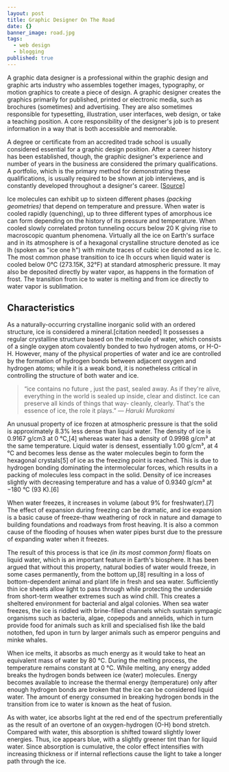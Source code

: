 ```yaml
---
layout: post
title: Graphic Designer On The Road
date: {}
banner_image: road.jpg
tags:
  - web design
  - blogging
published: true
---
```


A graphic data designer is a professional within the graphic design and graphic arts industry who assembles together images, typography, or motion graphics to create a piece of design. A graphic designer creates the graphics primarily for published, printed or electronic media, such as brochures (sometimes) and advertising. They are also sometimes responsible for typesetting, illustration, user interfaces, web design, or take a teaching position. A core responsibility of the designer's job is to present information in a way that is both accessible and memorable.

<!--more-->

A degree or certificate from an accredited trade school is usually considered essential for a graphic design position. After a career history has been established, though, the graphic designer's experience and number of years in the business are considered the primary qualifications. A portfolio, which is the primary method for demonstrating these qualifications, is usually required to be shown at job interviews, and is constantly developed throughout a designer's career. [[Source](https://en.wikipedia.org/wiki/Graphic_designer)]

Ice molecules can exhibit up to sixteen different phases *(packing geometries)* that depend on temperature and pressure. When water is cooled rapidly (quenching), up to three different types of amorphous ice can form depending on the history of its pressure and temperature. When cooled slowly correlated proton tunneling occurs below 20 K giving rise to macroscopic quantum phenomena. Virtually all the ice on Earth's surface and in its atmosphere is of a hexagonal crystalline structure denoted as ice Ih (spoken as "ice one h") with minute traces of cubic ice denoted as ice Ic. The most common phase transition to ice Ih occurs when liquid water is cooled below 0°C (273.15K, 32°F) at standard atmospheric pressure. It may also be deposited directly by water vapor, as happens in the formation of frost. The transition from ice to water is melting and from ice directly to water vapor is sublimation.

## Characteristics

As a naturally-occurring crystalline inorganic solid with an ordered structure, ice is considered a mineral.[citation needed] It possesses a regular crystalline structure based on the molecule of water, which consists of a single oxygen atom covalently bonded to two hydrogen atoms, or H-O-H. However, many of the physical properties of water and ice are controlled by the formation of hydrogen bonds between adjacent oxygen and hydrogen atoms; while it is a weak bond, it is nonetheless critical in controlling the structure of both water and ice.

> “ice contains no future , just the past, sealed away. As if they're alive, everything in the world is sealed up inside, clear and distinct. Ice can preserve all kinds of things that way- cleanly, clearly. That's the essence of ice, the role it plays.” 
> <cite>― Haruki Murakami</cite>

An unusual property of ice frozen at atmospheric pressure is that the solid is approximately 8.3% less dense than liquid water. The density of ice is 0.9167 g/cm3 at 0 °C,[4] whereas water has a density of 0.9998 g/cm³ at the same temperature. Liquid water is densest, essentially 1.00 g/cm³, at 4 °C and becomes less dense as the water molecules begin to form the hexagonal crystals[5] of ice as the freezing point is reached. This is due to hydrogen bonding dominating the intermolecular forces, which results in a packing of molecules less compact in the solid. Density of ice increases slightly with decreasing temperature and has a value of 0.9340 g/cm³ at −180 °C (93 K).[6]

When water freezes, it increases in volume (about 9% for freshwater).[7] The effect of expansion during freezing can be dramatic, and ice expansion is a basic cause of freeze-thaw weathering of rock in nature and damage to building foundations and roadways from frost heaving. It is also a common cause of the flooding of houses when water pipes burst due to the pressure of expanding water when it freezes.

The result of this process is that ice *(in its most common form)* floats on liquid water, which is an important feature in Earth's biosphere. It has been argued that without this property, natural bodies of water would freeze, in some cases permanently, from the bottom up,[8] resulting in a loss of bottom-dependent animal and plant life in fresh and sea water. Sufficiently thin ice sheets allow light to pass through while protecting the underside from short-term weather extremes such as wind chill. This creates a sheltered environment for bacterial and algal colonies. When sea water freezes, the ice is riddled with brine-filled channels which sustain sympagic organisms such as bacteria, algae, copepods and annelids, which in turn provide food for animals such as krill and specialised fish like the bald notothen, fed upon in turn by larger animals such as emperor penguins and minke whales.

When ice melts, it absorbs as much energy as it would take to heat an equivalent mass of water by 80 °C. During the melting process, the temperature remains constant at 0 °C. While melting, any energy added breaks the hydrogen bonds between ice (water) molecules. Energy becomes available to increase the thermal energy (temperature) only after enough hydrogen bonds are broken that the ice can be considered liquid water. The amount of energy consumed in breaking hydrogen bonds in the transition from ice to water is known as the heat of fusion.

As with water, ice absorbs light at the red end of the spectrum preferentially as the result of an overtone of an oxygen-hydrogen (O-H) bond stretch. Compared with water, this absorption is shifted toward slightly lower energies. Thus, ice appears blue, with a slightly greener tint than for liquid water. Since absorption is cumulative, the color effect intensifies with increasing thickness or if internal reflections cause the light to take a longer path through the ice.
